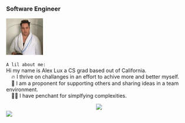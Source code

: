 ### Software Engineer
<div style="border:50px; color:black;">
<img src="Github-Assets/coffee.gif" width="100px" height="100px" style="border:50px; color:black;" />
</div>

<code>A lil about me: </code><br />
Hi my name is Alex Lux a CS grad based out of California.<br />
&emsp;🔥 I thrive on challanges in an effort to achive more and better myself.<br />
&emsp;🤝 I am a proponent for supporting others and sharing ideas in a team environment.<br />
&emsp;👨‍💻 I have penchant for simplfying complexities.<br /> 

<div align="center">
<img src="https://visitor-badge.glitch.me/badge?page_id=alexlux58.visitor-badge&left_color=red&right_color=blue&left_text=visitors" /> 
</div>

<a href="https://www.linkedin.com/in/alex-lux/" target="_blank">
  <img src="https://img.shields.io/badge/LinkedIn-0077B5?style=for-the-badge&logo=linkedin&logoColor=white" />
</a>



<!--
**alexlux58/alexlux58** is a ✨ _special_ ✨ repository because its `README.md` (this file) appears on your GitHub profile.

Here are some ideas to get you started:

- 🔭 I’m currently working on ...
- 🌱 I’m currently learning ...
- 👯 I’m looking to collaborate on ...
- 🤔 I’m looking for help with ...
- 💬 Ask me about ...
- 📫 How to reach me: ...
- 😄 Pronouns: ...
- ⚡ Fun fact: ...
-->

